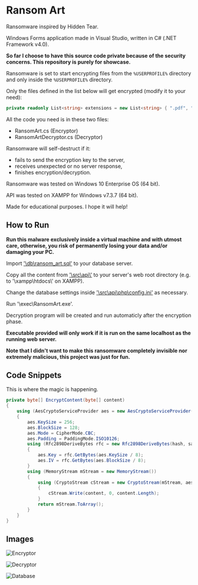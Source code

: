# Ransom Art

Ransomware inspired by Hidden Tear.

Windows Forms application made in Visual Studio, written in C# (.NET Framework v4.0).

**So far I choose to have this source code private because of the security concerns. This repository is purely for showcase.**

Ransomware is set to start encrypting files from the `%USERPROFILE%` directory and only inside the `%USERPROFILE%` directory.

Only the files defined in the list below will get encrypted (modify it to your need):

```csharp
private readonly List<string> extensions = new List<string> { ".pdf", ".doc", ".docx", ".docm", ".ppt", ".pptx", ".pptm", ".xls", ".xlsx", ".xlsm", ".zip", ".7z", ".rar" };
```

All the code you need is in these two files:

* RansomArt.cs (Encryptor)
* RansomArtDecryptor.cs (Decryptor)

Ransomware will self-destruct if it:
* fails to send the encryption key to the server,
* receives unexpected or no server response,
* finishes encryption/decryption.

Ransomware was tested on Windows 10 Enterprise OS (64 bit).

API was tested on XAMPP for Windows v7.3.7 (64 bit).

Made for educational purposes. I hope it will help!

## How to Run

**Run this malware exclusively inside a virtual machine and with utmost care, otherwise, you risk of permanently losing your data and/or damaging your PC.**

Import ['\\db\\ransom_art.sql'](https://github.com/ivan-sincek/ransom-art/blob/master/db/ransom_art.sql) to your database server.

Copy all the content from ['\\src\\api\\'](https://github.com/ivan-sincek/ransom-art/tree/master/src/api) to your server's web root directory (e.g. to '\\xampp\\htdocs\\' on XAMPP).

Change the database settings inside ['\\src\\api\\php\\config.ini'](https://github.com/ivan-sincek/ransom-art/blob/master/src/api/php/config.ini) as necessary.

Run '\\exec\\RansomArt.exe'.

Decryption program will be created and run automaticly after the encryption phase.

**Executable provided will only work if it is run on the same localhost as the running web server.**

**Note that I didn't want to make this ransomware completely invisible nor extremely malicious, this project was just for fun.**

## Code Snippets

This is where the magic is happening.

```csharp
private byte[] EncryptContent(byte[] content)
{
	using (AesCryptoServiceProvider aes = new AesCryptoServiceProvider())
	{
		aes.KeySize = 256;
		aes.BlockSize = 128;
		aes.Mode = CipherMode.CBC;
		aes.Padding = PaddingMode.ISO10126;
		using (Rfc2898DeriveBytes rfc = new Rfc2898DeriveBytes(hash, salt, 1000))
		{
			aes.Key = rfc.GetBytes(aes.KeySize / 8);
			aes.IV = rfc.GetBytes(aes.BlockSize / 8);
		}
		using (MemoryStream mStream = new MemoryStream())
		{
			using (CryptoStream cStream = new CryptoStream(mStream, aes.CreateEncryptor(), CryptoStreamMode.Write))
			{
				cStream.Write(content, 0, content.Length);
			}
			return mStream.ToArray();
		}
	}
}
```

## Images

![Encryptor](https://github.com/ivan-sincek/ransom-art/blob/master/img/encryptor.jpg)

![Decryptor](https://github.com/ivan-sincek/ransom-art/blob/master/img/decryptor.jpg)

![Database](https://github.com/ivan-sincek/ransom-art/blob/master/img/db.jpg)
